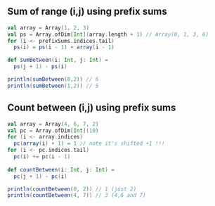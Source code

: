 
## Sum of range (i,j) using prefix sums
```scala
val array = Array(1, 2, 3)
val ps = Array.ofDim[Int](array.length + 1) // Array(0, 1, 3, 6)
for (i <- prefixSums.indices.tail)
  ps(i) = ps(i - 1) + array(i - 1)

def sumBetween(i: Int, j: Int) = 
  ps(j + 1) - ps(i) 

println(sumBetween(0,2)) // 6
println(sumBetween(1,2)) // 5
```

## Count between (i,j) using prefix sums
```scala
val array = Array(4, 6, 7, 2)
val pc = Array.ofDim[Int](10)
for (i <- array.indices)
  pc(array(i) + 1) = 1 // note it's shifted +1 !!!
for (i <- pc.indices.tail)
  pc(i) += pc(i - 1)
  
def countBetween(i: Int, j: Int) = 
  pc(j + 1) - pc(i)

println(countBetween(0, 2)) // 1 (just 2)
println(countBetween(4, 7)) // 3 (4,6 and 7)
```
